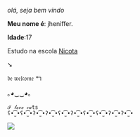 _olá, seja bem vindo_

**Meu nome é**: jheniffer.

**Idade**:17

Estudo na escola [Nicota](http://instagam/escola.donanicota/)

➘

𝔟𝔢 𝔴𝔢𝔩𝔠𝔬𝔪𝔢 ↰

｡◕‿‿◕｡

    ℐ 𝓁ℴ𝓋ℯ 𝒸𝒶ts
    ʕ•̫͡•ʕ•̫͡•ʔ•̫͡•ʔ•̫͡•ʕ•̫͡•ʔ•̫͡•ʕ•̫͡•ʕ•̫͡•ʔ•̫͡•ʔ•̫͡•
 

![](https://media1.tenor.com/m/btxqk7-bYzAAAAAC/we-are-gonna-die-sid.gif)
